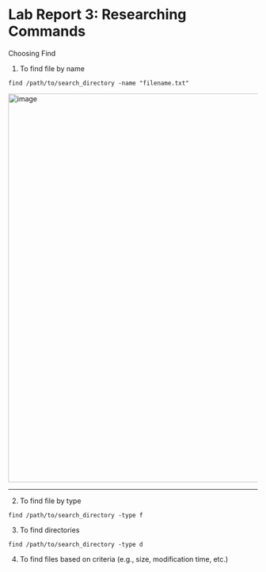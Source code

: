 # Lab Report 3: Researching Commands
Choosing Find

1. To find file by name
```
find /path/to/search_directory -name "filename.txt"
```
<img width="786" alt="image" src="https://github.com/JingtingL/cse15l-lab-reports/assets/89711106/83efe412-80d0-4ad6-8a9a-17e2d2321e9e">

---
2. To find file by type
```
find /path/to/search_directory -type f
```


3. To find directories
```
find /path/to/search_directory -type d
```


4. To find files based on criteria (e.g., size, modification time, etc.)

